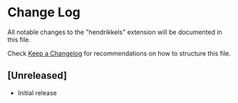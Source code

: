 # Change Log

All notable changes to the "hendrikkels" extension will be documented in this file.

Check [Keep a Changelog](http://keepachangelog.com/) for recommendations on how to structure this file.

## [Unreleased]

- Initial release
